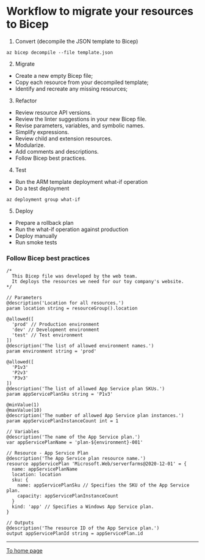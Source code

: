 # Workflow to migrate your resources to Bicep
1. Convert (decompile the JSON template to Bicep)
```
az bicep decompile --file template.json
```
2. Migrate
  - Create a new empty Bicep file;
  - Copy each resource from your decompiled template;
  - Identify and recreate any missing resources;
3. Refactor
  - Review resource API versions.
  - Review the linter suggestions in your new Bicep file.
  - Revise parameters, variables, and symbolic names.
  - Simplify expressions.
  - Review child and extension resources.
  - Modularize.
  - Add comments and descriptions.
  - Follow Bicep best practices.
4. Test
  - Run the ARM template deployment what-if operation
  - Do a test deployment
```
az deployment group what-if
```
5. Deploy
  - Prepare a rollback plan
  - Run the what-if operation against production
  - Deploy manually
  - Run smoke tests

### Follow Bicep best practices
```
/*
  This Bicep file was developed by the web team.
  It deploys the resources we need for our toy company's website.
*/

// Parameters
@description('Location for all resources.')
param location string = resourceGroup().location

@allowed([
  'prod' // Production environment
  'dev' // Development environment
  'test' // Test environment
])
@description('The list of allowed environment names.')
param environment string = 'prod'

@allowed([
  'P1v3'
  'P2v3'
  'P3v3'
])
@description('The list of allowed App Service plan SKUs.')
param appServicePlanSku string = 'P1v3'

@minValue(1)
@maxValue(10)
@description('The number of allowed App Service plan instances.')
param appServicePlanInstanceCount int = 1

// Variables
@description('The name of the App Service plan.')
var appServicePlanName = 'plan-${environment}-001'

// Resource - App Service Plan
@description('The App Service plan resource name.')
resource appServicePlan 'Microsoft.Web/serverfarms@2020-12-01' = {
  name: appServicePlanName
  location: location
  sku: {
    name: appServicePlanSku // Specifies the SKU of the App Service plan.
    capacity: appServicePlanInstanceCount
  }
  kind: 'app' // Specifies a Windows App Service plan.
}

// Outputs
@description('The resource ID of the App Service plan.')
output appServicePlanId string = appServicePlan.id
```
<hr/>

[To home page](../README.md)